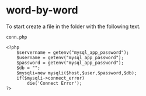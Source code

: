 # word-by-word
To start create a file in the folder with the following text.
```
conn.php
```
```
<?php
	$servername = getenv("mysql_app_password");
	$username = getenv("mysql_app_password");
	$password = getenv("mysql_app_password");
	$db = "";
    $mysqli=new mysqli($host,$user,$password,$db);
    if($mysqli->connect_error)
        die('Connect Error');
?>
```
